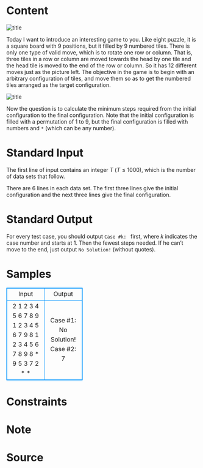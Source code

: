 
# Content

![title](/source/lutece/game-5/img/aHR0cHM6Ly9hY20udWVzdGMuZWR1LmNuL21lZGlhL2ltYWdlL3Byb2JsZW0vNDg1LzIwMTQwODIyMjM0NjIyMzAzMzAucG5n.png)

Today I want to introduce an interesting game to you. Like eight puzzle, it is a square board with $9$ positions, but it filled by $9$ numbered tiles. There is only one type of valid move, which is to rotate one row or column. That is, three tiles in a row or column are moved towards the head by one tile and the head tile is moved to the end of the row or column. So it has $12$ different moves just as the picture left. The objective in the game is to begin with an arbitrary configuration of tiles, and move them so as to get the numbered tiles arranged as the target configuration.

![title](/source/lutece/game-5/img/aHR0cHM6Ly9hY20udWVzdGMuZWR1LmNuL21lZGlhL2ltYWdlL3Byb2JsZW0vNDg1LzIwMTQwODIyMjM0NjI4MDI3MzEucG5n.png)

Now the question is to calculate the minimum steps required from the initial configuration to the final configuration. Note that the initial configuration is filled with a permutation of $1$ to $9$, but the final configuration is filled with numbers and `*` (which can be any number).

# Standard Input

The first line of input contains an integer $T$ ($T\leq 1000$), which is the number of data sets that follow.

There are $6$ lines in each data set. The first three lines give the initial configuration and the next three lines give the final configuration.

# Standard Output

For every test case, you should output `Case #k: ` first, where $k$ indicates the case number and starts at $1$. Then the fewest steps needed. If he can’t move to the end, just output `No Solution!` (without quotes).

# Samples

<style>
        table,table tr th, table tr td { border:1px solid #0094ff; }
        table { width: 200px; min-height: 25px; line-height: 25px; text-align: center; border-collapse: collapse;}   
    </style>
<table>
	<tr>
		<td>Input</td>
		<td>Output</td>
	</tr>
<tr><td>2
1 2 3
4 5 6
7 8 9
1 2 3
4 5 6
7 9 8
1 2 3
4 5 6
7 8 9
8 * 9
5 3 7
2 * *</td><td>Case #1: No Solution!
Case #2: 7</td></tr></table>


# Constraints



# Note



# Source


